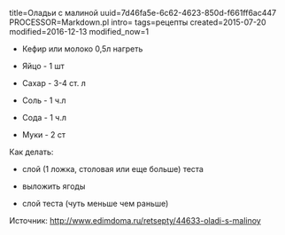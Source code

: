title=Оладьи с малиной
uuid=7d46fa5e-6c62-4623-850d-f661ff6ac447
PROCESSOR=Markdown.pl
intro=
tags=рецепты
created=2015-07-20
modified=2016-12-13
modified_now=1


* Кефир или молоко 0,5л нагреть

* Яйцо - 1 шт

* Сахар - 3-4 ст. л

* Соль - 1 ч.л

* Сода - 1 ч.л

* Муки - 2 ст

Как делать:

* слой (1 ложка, столовая или еще больше) теста

* выложить ягоды

* слой теста (чуть меньше чем раньше)


Источник: <http://www.edimdoma.ru/retsepty/44633-oladi-s-malinoy>
